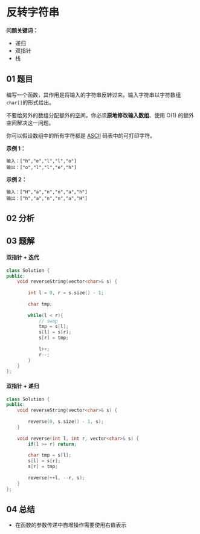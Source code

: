 # 反转字符串
**问题关键词：**

- 递归
- 双指针
- 栈

## 01 题目

编写一个函数，其作用是将输入的字符串反转过来。输入字符串以字符数组 `char[]`的形式给出。

不要给另外的数组分配额外的空间，你必须**原地修改输入数组**、使用 O(1) 的额外空间解决这一问题。

你可以假设数组中的所有字符都是 [ASCII](https://baike.baidu.com/item/ASCII) 码表中的可打印字符。

 

**示例 1：**

```
输入：["h","e","l","l","o"]
输出：["o","l","l","e","h"]
```

**示例 2：**

```
输入：["H","a","n","n","a","h"]
输出：["h","a","n","n","a","H"]
```

## 02 分析



## 03 题解

#### 双指针 + 迭代

```c++
class Solution {
public:
    void reverseString(vector<char>& s) {
                
        int l = 0, r = s.size() - 1;
        
        char tmp;
        
        while(l < r){
            // swap
            tmp = s[l];
            s[l] = s[r];
            s[r] = tmp;
            
            l++;
            r--;
        }  
    }
};
```

#### 双指针 + 递归

```c++
class Solution {
public:
    void reverseString(vector<char>& s) {
        
        reverse(0, s.size() - 1, s);
    }
    
    void reverse(int l, int r, vector<char>& s) {
        if(l >= r) return;
        
        char tmp = s[l];
        s[l] = s[r];
        s[r] = tmp;
        
        reverse(++l, --r, s); 
    }
};
```



## 04 总结

- 在函数的参数传递中自增操作需要使用右值表示